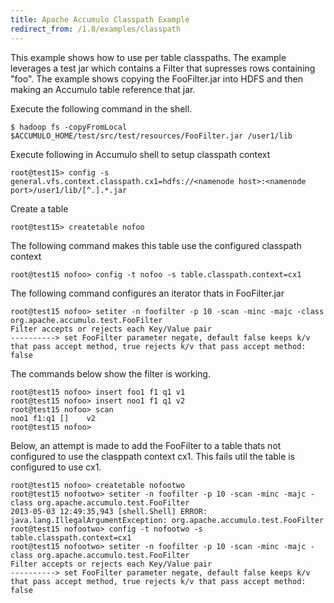 ```yaml
---
title: Apache Accumulo Classpath Example
redirect_from: /1.8/examples/classpath
---
```


This example shows how to use per table classpaths. The example leverages a
test jar which contains a Filter that supresses rows containing "foo". The
example shows copying the FooFilter.jar into HDFS and then making an Accumulo
table reference that jar.


Execute the following command in the shell.

    $ hadoop fs -copyFromLocal $ACCUMULO_HOME/test/src/test/resources/FooFilter.jar /user1/lib

Execute following in Accumulo shell to setup classpath context

    root@test15> config -s general.vfs.context.classpath.cx1=hdfs://<namenode host>:<namenode port>/user1/lib/[^.].*.jar

Create a table

    root@test15> createtable nofoo

The following command makes this table use the configured classpath context

    root@test15 nofoo> config -t nofoo -s table.classpath.context=cx1

The following command configures an iterator thats in FooFilter.jar

    root@test15 nofoo> setiter -n foofilter -p 10 -scan -minc -majc -class org.apache.accumulo.test.FooFilter
    Filter accepts or rejects each Key/Value pair
    ----------> set FooFilter parameter negate, default false keeps k/v that pass accept method, true rejects k/v that pass accept method: false

The commands below show the filter is working.

    root@test15 nofoo> insert foo1 f1 q1 v1
    root@test15 nofoo> insert noo1 f1 q1 v2
    root@test15 nofoo> scan
    noo1 f1:q1 []    v2
    root@test15 nofoo>

Below, an attempt is made to add the FooFilter to a table thats not configured
to use the clasppath context cx1. This fails util the table is configured to
use cx1.

    root@test15 nofoo> createtable nofootwo
    root@test15 nofootwo> setiter -n foofilter -p 10 -scan -minc -majc -class org.apache.accumulo.test.FooFilter
    2013-05-03 12:49:35,943 [shell.Shell] ERROR: java.lang.IllegalArgumentException: org.apache.accumulo.test.FooFilter
    root@test15 nofootwo> config -t nofootwo -s table.classpath.context=cx1
    root@test15 nofootwo> setiter -n foofilter -p 10 -scan -minc -majc -class org.apache.accumulo.test.FooFilter
    Filter accepts or rejects each Key/Value pair
    ----------> set FooFilter parameter negate, default false keeps k/v that pass accept method, true rejects k/v that pass accept method: false


